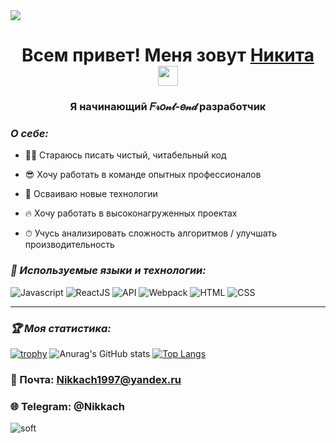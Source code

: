 <img src="https://capsule-render.vercel.app/api?type=waving&color=gradient&height=200&section=header&text=Hello%20World!&fontSize=80&animation=scaleIn" />

<h1 align="center">Всем привет! Меня зовут 
    <a href="https://vk.com/nikkach" target="_blank">Никита</a> 
    <img src="https://github.com/blackcater/blackcater/raw/main/images/Hi.gif" height="32"/>
</h1>
<h3 align="center">Я начинающий 𝐹𝓇𝑜𝓃𝓉-𝑒𝓃𝒹 разработчик</h3>

### ***О себе:***
* 👨‍💻 Стараюсь писать чистый, читабельный код
  
* 😎 Хочу работать в команде опытных профессионалов
  
* 🚀 Осваиваю новые технологии
  
* 🔥 Хочу работать в высоконагруженных проектах
  
* ⏱ Учусь анализировать сложность алгоритмов / улучшать производительность 

### ***🔨 Используемые языки и технологии:***
![Javascript](https://img.shields.io/badge/-Javascript-0d1117?style=for-the-badge&logo=Javascript)
![ReactJS](https://img.shields.io/badge/-ReactJS-0d1117?style=for-the-badge&logo=React)
![API](https://img.shields.io/badge/-REST&#032;API-0d1117?style=for-the-badge)
![Webpack](https://img.shields.io/badge/-Webpack-0d1117?style=for-the-badge&logo=Webpack)
![HTML](https://img.shields.io/badge/-HTML-0d1117?style=for-the-badge&logo=html5)
![CSS](https://img.shields.io/badge/-CSS-0d1117?style=for-the-badge&logo=css3)

 ----
### ***🏆 Моя статистика:***
[![trophy](https://github-profile-trophy.vercel.app/?username=tinaevnk&theme=darkhub)](https://github.com/tinaevnk/github-profile-trophy)
![Anurag's GitHub stats](https://github-readme-stats.vercel.app/api?username=tinaevnk&show_icons=true&theme=dracula)
[![Top Langs](https://github-readme-stats.vercel.app/api/top-langs/?username=tinaevnk&layout=compact)](https://github.com/tinaevnk/github-readme-stats)

### 📧 Почта: Nikkach1997@yandex.ru
### 🌐 Telegram: @Nikkach

![soft](https://capsule-render.vercel.app/api?type=soft&color=gradient&text=Come%20again!&fontSize=40&animation=twinkling)

